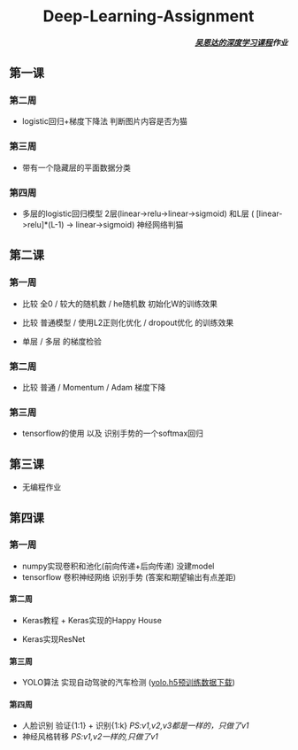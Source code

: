 <h1 align="center">Deep-Learning-Assignment</h1>

<h5 align="right"> 
<a href = "https://mooc.study.163.com/smartSpec/detail/1001319001.htm">吴恩达的深度学习课程</a>作业 </h5>

## 第一课

### 第二周 

- logistic回归+梯度下降法 判断图片内容是否为猫

### 第三周 

- 带有一个隐藏层的平面数据分类

### 第四周 

- 多层的logistic回归模型 2层(linear->relu->linear->sigmoid) 和L层 ( \[linear->relu\]*(L-1) -> linear->sigmoid) 神经网络判猫

## 第二课

### 第一周 

- 比较 全0 / 较大的随机数 / he随机数 初始化W的训练效果

- 比较 普通模型 / 使用L2正则化优化 / dropout优化 的训练效果

- 单层 / 多层 的梯度检验

### 第二周 

- 比较 普通 / Momentum / Adam 梯度下降


### 第三周 

- tensorflow的使用 以及 识别手势的一个softmax回归

## 第三课

- 无编程作业

## 第四课

### 第一周	

- numpy实现卷积和池化(前向传递+后向传递) 没建model
- tensorflow 卷积神经网络 识别手势 (答案和期望输出有点差距)

#### 第二周

- Keras教程 + Keras实现的Happy House

- Keras实现ResNet

#### 第三周

- YOLO算法 实现自动驾驶的汽车检测 (<a href="https://pan.baidu.com/s/1nZpMmDigBpXYUae4rI9GeA">yolo.h5预训练数据下载</a>)


#### 第四周

- 人脸识别 验证{1:1} + 识别{1:k}  *PS:v1,v2,v3都是一样的，只做了v1*
- 神经风格转移  *PS:v1,v2一样的,只做了v1*


